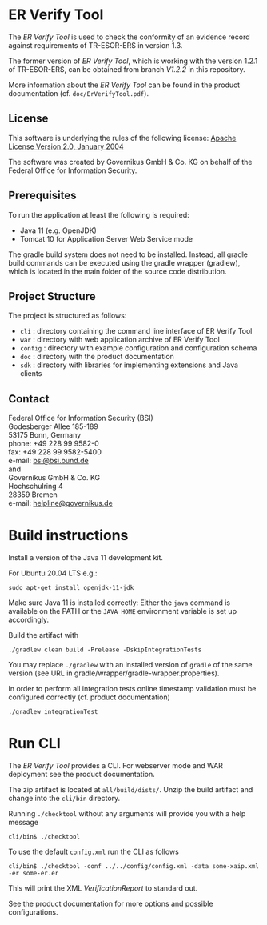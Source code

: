 # ER Verify Tool

The _ER Verify Tool_ is used to check the conformity of an evidence record against requirements
of TR-ESOR-ERS in version 1.3.

The former version of _ER Verify Tool_, which is working with the version 1.2.1 of TR-ESOR-ERS, can be obtained from branch _V1.2.2_ in this repository.

More information about the _ER Verify Tool_ can be found in the product documentation (cf. `doc/ErVerifyTool.pdf`).

## License

This software is underlying the rules of the following license:
[Apache License Version 2.0, January 2004](http://www.apache.org/licenses/LICENSE-2.0.txt)

The software was created by Governikus GmbH & Co. KG on behalf of the Federal Office for Information Security.

## Prerequisites

To run the application at least the following is required:

- Java 11 (e.g. OpenJDK)
- Tomcat 10 for Application Server Web Service mode

The gradle build system does not need to be installed.
Instead, all gradle build commands can be executed using the gradle wrapper (gradlew), which is located in
the main folder of the source code distribution.

## Project Structure

The project is structured as follows:

- `cli`       : directory containing the command line interface of ER Verify Tool
- `war`       : directory with web application archive of ER Verify Tool
- `config`    : directory with example configuration and configuration schema
- `doc`       : directory with the product documentation
- `sdk`       : directory with libraries for implementing extensions and Java clients

## Contact

Federal Office for Information Security (BSI)<br>
Godesberger Allee 185-189<br>
53175 Bonn, Germany<br>
phone: +49 228 99 9582-0<br>
fax: +49 228 99 9582-5400<br>
e-mail: bsi@bsi.bund.de<br>
and<br>
Governikus GmbH & Co. KG<br>
Hochschulring 4<br>
28359 Bremen<br>
e-mail: helpline@governikus.de

# Build instructions

Install a version of the Java 11 development kit.

For Ubuntu 20.04 LTS e.g.:

```
sudo apt-get install openjdk-11-jdk
```

Make sure Java 11 is installed correctly:
Either the `java` command is available on the PATH or the `JAVA_HOME` environment variable is set up accordingly.

Build the artifact with

```
./gradlew clean build -Prelease -DskipIntegrationTests
```

You may replace `./gradlew` with an installed version of `gradle` of the same version (see URL in
gradle/wrapper/gradle-wrapper.properties).

In order to perform all integration tests online timestamp validation must be configured correctly (cf. product
documentation)

```
./gradlew integrationTest
```

# Run CLI

The *ER Verify Tool* provides a CLI. For webserver mode and WAR deployment see the product documentation.

The zip artifact is located at `all/build/dists/`. Unzip the build artifact and change into the `cli/bin` directory.

Running `./checktool` without any arguments will provide you with a help message

```
cli/bin$ ./checktool
```

To use the default `config.xml` run the CLI as follows

```
cli/bin$ ./checktool -conf ../../config/config.xml -data some-xaip.xml -er some-er.er
```

This will print the XML *VerificationReport* to standard out.

See the product documentation for more options and possible configurations.
